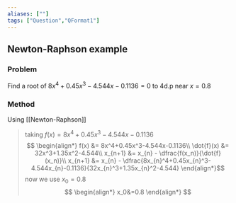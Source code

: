 ```yaml
---
aliases: [""]
tags: ["Question","QFormat1"]
---
```


## Newton-Raphson example
### Problem
Find a root of $8x^4+0.45x^3-4.544x-0.1136=0$ to 4d.p near $x=0.8$

### Method
Using [[Newton-Raphson]]

> taking $f(x) = 8x^4+0.45x^3-4.544x-0.1136$
> $$ \begin{align*}
f(x) &= 8x^4+0.45x^3-4.544x-0.1136\\
\dot{f}(x) &= 32x^3+1.35x^2-4.544\\
x_{n+1} &= x_{n} - \dfrac{f(x_n)}{\dot{f}(x_n)}\\
x_{n+1} &= x_{n} - \dfrac{8x_{n}^4+0.45x_{n}^3-4.544x_{n}-0.1136}{32x_{n}^3+1.35x_{n}^2-4.544}
\end{align*}$$
> now we use $x_0 = 0.8$
> $$ \begin{align*}
x_0&=0.8
\end{align*} $$